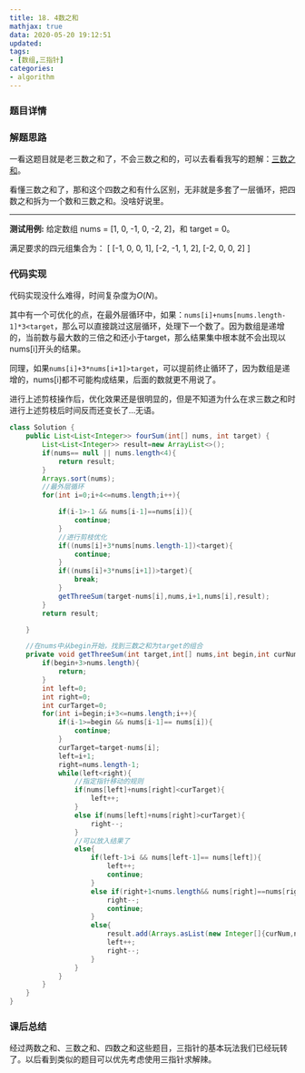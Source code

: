 ```yaml
---
title: 18. 4数之和
mathjax: true
data: 2020-05-20 19:12:51
updated:
tags:
- [数组,三指针]
categories:
- algorithm
---
```


### 题目详情


### 解题思路

一看这题目就是老三数之和了，不会三数之和的，可以去看看我写的题解：[三数之和](三数之和.md)。

看懂三数之和了，那和这个四数之和有什么区别，无非就是多套了一层循环，把四数之和拆为一个数和三数之和。没啥好说里。

---
**测试用例:**
给定数组 nums = [1, 0, -1, 0, -2, 2]，和 target = 0。

满足要求的四元组集合为：
[
  [-1,  0, 0, 1],
  [-2, -1, 1, 2],
  [-2,  0, 0, 2]
]


### 代码实现

代码实现没什么难得，时间复杂度为$O(N)$。

其中有一个可优化的点，在最外层循环中，如果：`nums[i]+nums[nums.length-1]*3<target`，那么可以直接跳过这层循环，处理下一个数了。因为数组是递增的，当前数与最大数的三倍之和还小于target，那么结果集中根本就不会出现以nums[i]开头的结果。

同理，如果`nums[i]+3*nums[i+1]>target`，可以提前终止循环了，因为数组是递增的，nums[i]都不可能构成结果，后面的数就更不用说了。

进行上述剪枝操作后，优化效果还是很明显的，但是不知道为什么在求三数之和时进行上述剪枝后时间反而还变长了...无语。

``` java
class Solution {
    public List<List<Integer>> fourSum(int[] nums, int target) {
        List<List<Integer>> result=new ArrayList<>();
        if(nums== null || nums.length<4){
            return result;
        }
        Arrays.sort(nums);
        //最外层循环
        for(int i=0;i+4<=nums.length;i++){

            if(i-1>-1 && nums[i-1]==nums[i]){
                continue;
            }
            //进行剪枝优化
            if((nums[i]+3*nums[nums.length-1])<target){
                continue;
            }
            if((nums[i]+3*nums[i+1])>target){
                break;
            }
            getThreeSum(target-nums[i],nums,i+1,nums[i],result);
        }
        return result;

    }

    //在nums中从begin开始，找到三数之和为target的组合
    private void getThreeSum(int target,int[] nums,int begin,int curNum,List<List<Integer>> result){
        if(begin+3>nums.length){
            return;
        }
        int left=0;
        int right=0;
        int curTarget=0;
        for(int i=begin;i+3<=nums.length;i++){
            if(i-1>=begin && nums[i-1]== nums[i]){
                continue;
            }
            curTarget=target-nums[i];
            left=i+1;
            right=nums.length-1;
            while(left<right){
                //指定指针移动的规则
                if(nums[left]+nums[right]<curTarget){
                    left++;
                }
                else if(nums[left]+nums[right]>curTarget){
                    right--;
                }
                //可以放入结果了
                else{
                    if(left-1>i && nums[left-1]== nums[left]){
                        left++;
                        continue;
                    }
                    else if(right+1<nums.length&& nums[right]==nums[right+1]){
                        right--;
                        continue;
                    }
                    else{
                        result.add(Arrays.asList(new Integer[]{curNum,nums[i],nums[left],nums[right]}));
                        left++;
                        right--;
                    }
                }
            }
        }
    }
}

```

### 课后总结

经过两数之和、三数之和、四数之和这些题目，三指针的基本玩法我们已经玩转了。以后看到类似的题目可以优先考虑使用三指针求解辣。